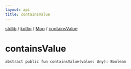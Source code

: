 ```yaml
---
layout: api
title: containsValue
---
```

[stdlib](../../index.md) / [kotlin](../index.md) / [Map](index.md) / [containsValue](containsValue.md)

# containsValue

```
abstract public fun containsValue(value: Any): Boolean
```

